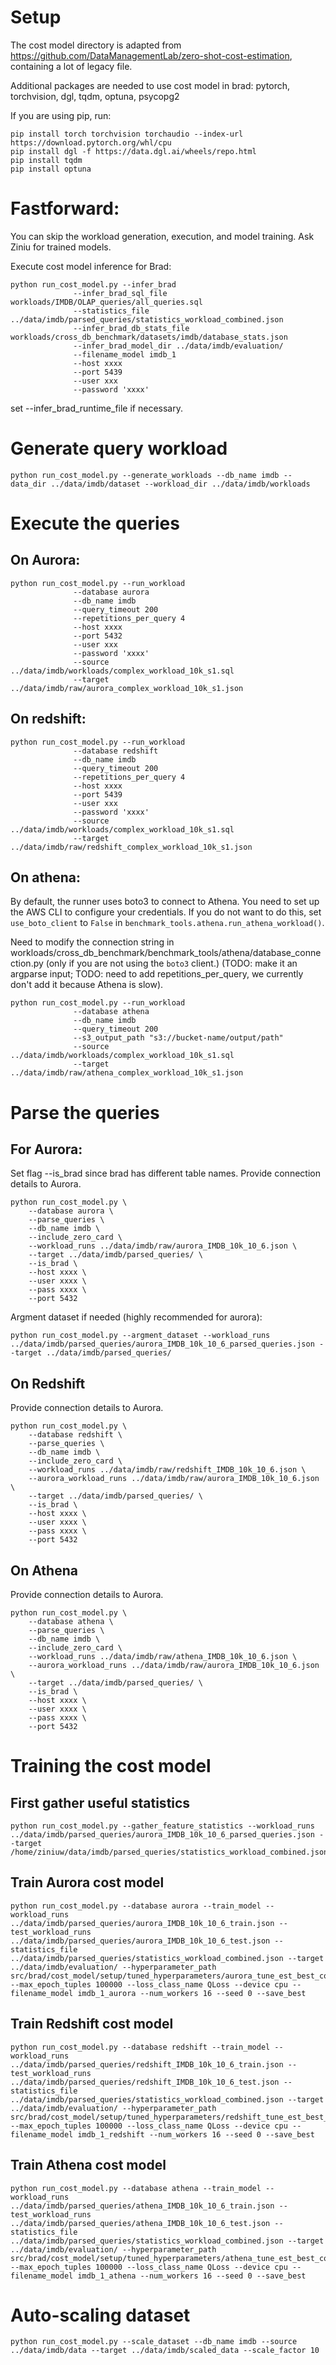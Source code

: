 # Setup
The cost model directory is adapted from https://github.com/DataManagementLab/zero-shot-cost-estimation, 
containing a lot of legacy file.

Additional packages are needed to use cost model in brad: pytorch, torchvision, dgl, tqdm, optuna, psycopg2

If you are using pip, run:
```angular2html
pip install torch torchvision torchaudio --index-url https://download.pytorch.org/whl/cpu
pip install dgl -f https://data.dgl.ai/wheels/repo.html
pip install tqdm
pip install optuna
```

# Fastforward: 

You can skip the workload generation, execution, and model training. Ask Ziniu for trained models.

Execute cost model inference for Brad:
```angular2html
python run_cost_model.py --infer_brad 
              --infer_brad_sql_file workloads/IMDB/OLAP_queries/all_queries.sql
              --statistics_file ../data/imdb/parsed_queries/statistics_workload_combined.json
              --infer_brad_db_stats_file workloads/cross_db_benchmark/datasets/imdb/database_stats.json
              --infer_brad_model_dir ../data/imdb/evaluation/ 
              --filename_model imdb_1
              --host xxxx
              --port 5439
              --user xxx
              --password 'xxxx'
```
set --infer_brad_runtime_file if necessary. 

# Generate query workload
```angular2html
python run_cost_model.py --generate_workloads --db_name imdb --data_dir ../data/imdb/dataset --workload_dir ../data/imdb/workloads
```

# Execute the queries
## On Aurora:
```angular2html
python run_cost_model.py --run_workload 
              --database aurora
              --db_name imdb
              --query_timeout 200 
              --repetitions_per_query 4
              --host xxxx
              --port 5432
              --user xxx
              --password 'xxxx'
              --source ../data/imdb/workloads/complex_workload_10k_s1.sql
              --target ../data/imdb/raw/aurora_complex_workload_10k_s1.json
```

## On redshift:
```angular2html
python run_cost_model.py --run_workload 
              --database redshift
              --db_name imdb
              --query_timeout 200
              --repetitions_per_query 4
              --host xxxx
              --port 5439
              --user xxx
              --password 'xxxx'
              --source ../data/imdb/workloads/complex_workload_10k_s1.sql
              --target ../data/imdb/raw/redshift_complex_workload_10k_s1.json
```

## On athena:
By default, the runner uses boto3 to connect to Athena. You need to set up the
AWS CLI to configure your credentials. If you do not want to do this, set
`use_boto_client` to `False` in `benchmark_tools.athena.run_athena_workload()`.

Need to modify the connection string in workloads/cross_db_benchmark/benchmark_tools/athena/database_connection.py (only if you are not using the `boto3` client.)
(TODO: make it an argparse input; TODO: need to add repetitions_per_query, we currently don't add it because Athena is slow).

```angular2html
python run_cost_model.py --run_workload 
              --database athena
              --db_name imdb
              --query_timeout 200
              --s3_output_path "s3://bucket-name/output/path"
              --source ../data/imdb/workloads/complex_workload_10k_s1.sql
              --target ../data/imdb/raw/athena_complex_workload_10k_s1.json
```

# Parse the queries

## For Aurora:
Set flag --is_brad since brad has different table names. Provide connection details to Aurora.
```angular2html
python run_cost_model.py \
    --database aurora \
    --parse_queries \
    --db_name imdb \
    --include_zero_card \
    --workload_runs ../data/imdb/raw/aurora_IMDB_10k_10_6.json \
    --target ../data/imdb/parsed_queries/ \
    --is_brad \
    --host xxxx \
    --user xxxx \
    --pass xxxx \
    --port 5432
```


Argment dataset if needed (highly recommended for aurora):
```angular2html
python run_cost_model.py --argment_dataset --workload_runs ../data/imdb/parsed_queries/aurora_IMDB_10k_10_6_parsed_queries.json --target ../data/imdb/parsed_queries/
```


## On Redshift
Provide connection details to Aurora.
```angular2html
python run_cost_model.py \
    --database redshift \
    --parse_queries \
    --db_name imdb \
    --include_zero_card \
    --workload_runs ../data/imdb/raw/redshift_IMDB_10k_10_6.json \
    --aurora_workload_runs ../data/imdb/raw/aurora_IMDB_10k_10_6.json \
    --target ../data/imdb/parsed_queries/ \
    --is_brad \
    --host xxxx \
    --user xxxx \
    --pass xxxx \
    --port 5432
```

## On Athena
Provide connection details to Aurora.
```angular2html
python run_cost_model.py \
    --database athena \
    --parse_queries \
    --db_name imdb \
    --include_zero_card \
    --workload_runs ../data/imdb/raw/athena_IMDB_10k_10_6.json \
    --aurora_workload_runs ../data/imdb/raw/aurora_IMDB_10k_10_6.json \
    --target ../data/imdb/parsed_queries/ \
    --is_brad \
    --host xxxx \
    --user xxxx \
    --pass xxxx \
    --port 5432
```

# Training the cost model


## First gather useful statistics

```angular2html
python run_cost_model.py --gather_feature_statistics --workload_runs ../data/imdb/parsed_queries/aurora_IMDB_10k_10_6_parsed_queries.json --target /home/ziniuw/data/imdb/parsed_queries/statistics_workload_combined.json
```

## Train Aurora cost model

```angular2html
python run_cost_model.py --database aurora --train_model --workload_runs ../data/imdb/parsed_queries/aurora_IMDB_10k_10_6_train.json --test_workload_runs ../data/imdb/parsed_queries/aurora_IMDB_10k_10_6_test.json --statistics_file ../data/imdb/parsed_queries/statistics_workload_combined.json --target ../data/imdb/evaluation/ --hyperparameter_path src/brad/cost_model/setup/tuned_hyperparameters/aurora_tune_est_best_config.json --max_epoch_tuples 100000 --loss_class_name QLoss --device cpu --filename_model imdb_1_aurora --num_workers 16 --seed 0 --save_best
```

## Train Redshift cost model

```angular2html
python run_cost_model.py --database redshift --train_model --workload_runs ../data/imdb/parsed_queries/redshift_IMDB_10k_10_6_train.json --test_workload_runs ../data/imdb/parsed_queries/redshift_IMDB_10k_10_6_test.json --statistics_file ../data/imdb/parsed_queries/statistics_workload_combined.json --target ../data/imdb/evaluation/ --hyperparameter_path src/brad/cost_model/setup/tuned_hyperparameters/redshift_tune_est_best_config.json --max_epoch_tuples 100000 --loss_class_name QLoss --device cpu --filename_model imdb_1_redshift --num_workers 16 --seed 0 --save_best
```

## Train Athena cost model

```angular2html
python run_cost_model.py --database athena --train_model --workload_runs ../data/imdb/parsed_queries/athena_IMDB_10k_10_6_train.json --test_workload_runs ../data/imdb/parsed_queries/athena_IMDB_10k_10_6_test.json --statistics_file ../data/imdb/parsed_queries/statistics_workload_combined.json --target ../data/imdb/evaluation/ --hyperparameter_path src/brad/cost_model/setup/tuned_hyperparameters/athena_tune_est_best_config.json --max_epoch_tuples 100000 --loss_class_name QLoss --device cpu --filename_model imdb_1_athena --num_workers 16 --seed 0 --save_best
```


# Auto-scaling dataset

```angular2html
python run_cost_model.py --scale_dataset --db_name imdb --source ../data/imdb/data --target ../data/imdb/scaled_data --scale_factor 10
```
